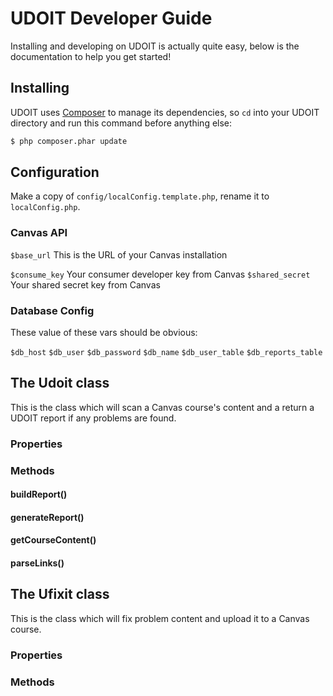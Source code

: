 # UDOIT Developer Guide

Installing and developing on UDOIT is actually quite easy, below is the documentation to help you get started!

## Installing
UDOIT uses [Composer](https://getcomposer.org/) to manage its dependencies, so `cd` into your UDOIT directory and run this command before anything else:

``` bash
$ php composer.phar update
```

## Configuration
Make a copy of `config/localConfig.template.php`, rename it to `localConfig.php`.

### Canvas API

`$base_url`
This is the URL of your Canvas installation

`$consume_key` Your consumer developer key from Canvas
`$shared_secret` Your shared secret key from Canvas

### Database Config
These value of these vars should be obvious:

`$db_host`
`$db_user`
`$db_password`
`$db_name`
`$db_user_table`
`$db_reports_table`

## The Udoit class
This is the class which will scan a Canvas course's content and a return a UDOIT report if any problems are found.

### Properties

### Methods

#### buildReport()
#### generateReport()
#### getCourseContent()
#### parseLinks()

## The Ufixit class
This is the class which will fix problem content and upload it to a Canvas course.

### Properties

### Methods